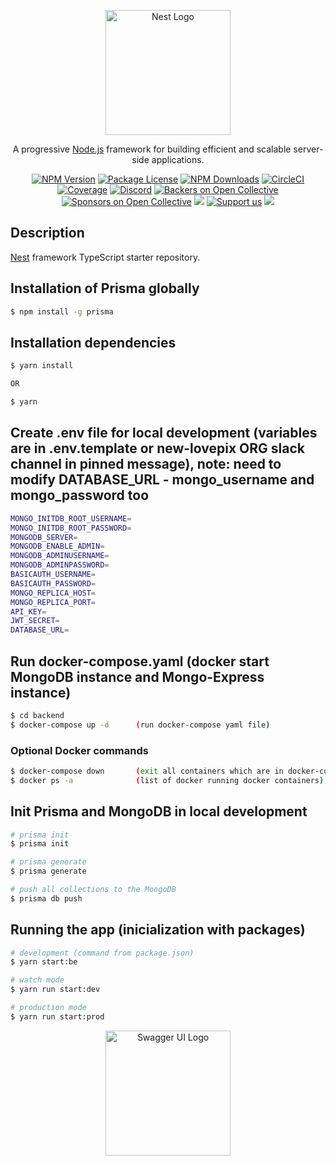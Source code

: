<p align="center">
  <a href="http://nestjs.com/" target="blank"><img src="https://nestjs.com/img/logo-small.svg" width="200" alt="Nest Logo" /></a>
</p>

[circleci-image]: https://img.shields.io/circleci/build/github/nestjs/nest/master?token=abc123def456
[circleci-url]: https://circleci.com/gh/nestjs/nest

  <p align="center">A progressive <a href="http://nodejs.org" target="_blank">Node.js</a> framework for building efficient and scalable server-side applications.</p>
    <p align="center">
<a href="https://www.npmjs.com/~nestjscore" target="_blank"><img src="https://img.shields.io/npm/v/@nestjs/core.svg" alt="NPM Version" /></a>
<a href="https://www.npmjs.com/~nestjscore" target="_blank"><img src="https://img.shields.io/npm/l/@nestjs/core.svg" alt="Package License" /></a>
<a href="https://www.npmjs.com/~nestjscore" target="_blank"><img src="https://img.shields.io/npm/dm/@nestjs/common.svg" alt="NPM Downloads" /></a>
<a href="https://circleci.com/gh/nestjs/nest" target="_blank"><img src="https://img.shields.io/circleci/build/github/nestjs/nest/master" alt="CircleCI" /></a>
<a href="https://coveralls.io/github/nestjs/nest?branch=master" target="_blank"><img src="https://coveralls.io/repos/github/nestjs/nest/badge.svg?branch=master#9" alt="Coverage" /></a>
<a href="https://discord.gg/G7Qnnhy" target="_blank"><img src="https://img.shields.io/badge/discord-online-brightgreen.svg" alt="Discord"/></a>
<a href="https://opencollective.com/nest#backer" target="_blank"><img src="https://opencollective.com/nest/backers/badge.svg" alt="Backers on Open Collective" /></a>
<a href="https://opencollective.com/nest#sponsor" target="_blank"><img src="https://opencollective.com/nest/sponsors/badge.svg" alt="Sponsors on Open Collective" /></a>
  <a href="https://paypal.me/kamilmysliwiec" target="_blank"><img src="https://img.shields.io/badge/Donate-PayPal-ff3f59.svg"/></a>
    <a href="https://opencollective.com/nest#sponsor"  target="_blank"><img src="https://img.shields.io/badge/Support%20us-Open%20Collective-41B883.svg" alt="Support us"></a>
  <a href="https://twitter.com/nestframework" target="_blank"><img src="https://img.shields.io/twitter/follow/nestframework.svg?style=social&label=Follow"></a>
</p>
  <!--[![Backers on Open Collective](https://opencollective.com/nest/backers/badge.svg)](https://opencollective.com/nest#backer)
  [![Sponsors on Open Collective](https://opencollective.com/nest/sponsors/badge.svg)](https://opencollective.com/nest#sponsor)-->

## Description

[Nest](https://github.com/nestjs/nest) framework TypeScript starter repository.

## Installation of Prisma globally

```bash
$ npm install -g prisma
```

## Installation dependencies

```bash
$ yarn install

OR

$ yarn
```

## Create .env file for local development (variables are in .env.template or new-lovepix ORG slack channel in pinned message), note: need to modify DATABASE_URL - mongo_username and mongo_password too
```bash
MONGO_INITDB_ROOT_USERNAME=
MONGO_INITDB_ROOT_PASSWORD=
MONGODB_SERVER=
MONGODB_ENABLE_ADMIN=
MONGODB_ADMINUSERNAME=
MONGODB_ADMINPASSWORD=
BASICAUTH_USERNAME=
BASICAUTH_PASSWORD=
MONGO_REPLICA_HOST=
MONGO_REPLICA_PORT=
API_KEY=
JWT_SECRET=
DATABASE_URL=
```

## Run docker-compose.yaml (docker start MongoDB instance and Mongo-Express instance) 
```bash
$ cd backend
$ docker-compose up -d      (run docker-compose yaml file)
```
### Optional Docker commands
```bash
$ docker-compose down       (exit all containers which are in docker-compose.yaml file)
$ docker ps -a              (list of docker running docker containers)
```

## Init Prisma and MongoDB in local development

```bash
# prisma init
$ prisma init

# prisma generate
$ prisma generate

# push all collections to the MongoDB
$ prisma db push
```
## Running the app (inicialization with packages)
```bash
# development (command from package.json)
$ yarn start:be

# watch mode
$ yarn run start:dev

# production mode
$ yarn run start:prod
```

<p align="center">
  <a href="https://swagger.io/tools/swagger-ui/" target="blank"><img src="https://logovtor.com/wp-content/uploads/2020/09/swagger-supported-by-smartbear-logo-vector.png" width="200" alt="Swagger UI Logo" /></a>
</p>